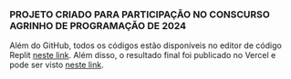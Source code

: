### PROJETO CRIADO PARA PARTICIPAÇÃO NO CONSCURSO AGRINHO DE PROGRAMAÇÃO DE 2024

Além do GitHub, todos os códigos estão disponíveis no editor de código Replit [neste link](https://replit.com/@NICOLASFELIPE5/Projeto-Agrinho#index.html). Além disso, o resultado final foi publicado no Vercel e pode ser visto [neste link](https://projetoagrinho2024.vercel.app/).
